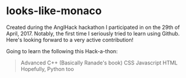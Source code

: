# looks-like-monaco
Created during the AnglHack hackathon I participated in on the 29th of April, 2017. Notably, the first time I seriously tried to learn using Github. Here's looking forward to a very active contribution!

Going to learn the following this Hack-a-thon:
  > Advanced C++ (Basically Ranade's book)
  > CSS
  > Javascript
  > HTML
  > Hopefully, Python too
